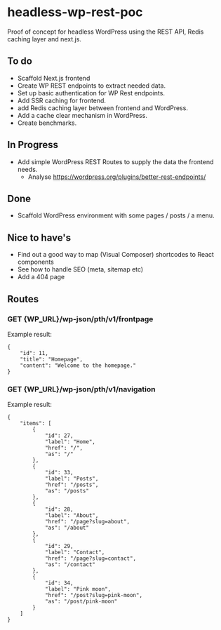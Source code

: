 # headless-wp-rest-poc
Proof of concept for headless WordPress using the REST API, Redis caching layer and next.js.

## To do

- Scaffold Next.js frontend
- Create WP REST endpoints to extract needed data.
- Set up basic authentication for WP Rest endpoints.
- Add SSR caching for frontend.
- add Redis caching layer between frontend and WordPress.
- Add a cache clear mechanism in WordPress.
- Create benchmarks.

## In Progress

- Add simple WordPress REST Routes to supply the data the frontend needs.
    - Analyse https://wordpress.org/plugins/better-rest-endpoints/

## Done

- Scaffold WordPress environment with some pages / posts / a menu.

## Nice to have's

- Find out a good way to map (Visual Composer) shortcodes to React components
- See how to handle SEO (meta, sitemap etc)
- Add a 404 page

## Routes

### GET {WP_URL}/wp-json/pth/v1/frontpage

Example result:

```
{
    "id": 11,
    "title": "Homepage",
    "content": "Welcome to the homepage."
}
```

### GET {WP_URL}/wp-json/pth/v1/navigation

Example result:

```
{
    "items": [
        {
            "id": 27,
            "label": "Home",
            "href": "/",
            "as": "/"
        },
        {
            "id": 33,
            "label": "Posts",
            "href": "/posts",
            "as": "/posts"
        },
        {
            "id": 28,
            "label": "About",
            "href": "/page?slug=about",
            "as": "/about"
        },
        {
            "id": 29,
            "label": "Contact",
            "href": "/page?slug=contact",
            "as": "/contact"
        },
        {
            "id": 34,
            "label": "Pink moon",
            "href": "/post?slug=pink-moon",
            "as": "/post/pink-moon"
        }
    ]
}
```